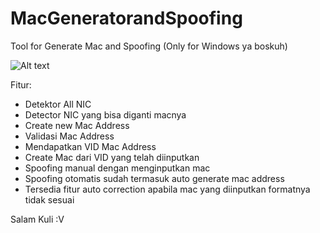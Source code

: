 # MacGeneratorandSpoofing
Tool for Generate Mac and Spoofing (Only for Windows ya boskuh)

![Alt text](https://cdn.discordapp.com/attachments/1122689442172387510/1137784729949716600/image.png)


Fitur:
- Detektor All NIC
- Detector NIC yang bisa diganti macnya
- Create new Mac Address
- Validasi Mac Address
- Mendapatkan VID Mac Address
- Create Mac dari VID yang telah diinputkan
- Spoofing manual dengan menginputkan mac
- Spoofing otomatis sudah termasuk auto generate mac address
- Tersedia fitur auto correction apabila mac yang diinputkan formatnya tidak sesuai

Salam Kuli :V
